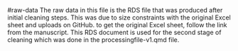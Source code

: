 #raw-data
The raw data in this file is the RDS file that was produced after initial cleaning steps. This was due to size constraints with the original Excel sheet and uploads on GitHub. to get the original Excel sheet, follow the link from the manuscript.
This RDS document is used for the second stage of cleaning which was done in the processingfile-v1.qmd file.

